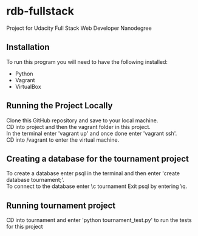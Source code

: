 rdb-fullstack
=============
Project for Udacity Full Stack Web Developer Nanodegree

## Installation

To run this program you will need to have the following installed:  
* Python
* Vagrant
* VirtualBox

## Running the Project Locally  

Clone this GitHub repository and save to your local machine.  
CD into project and then the vagrant folder in this project.  
In the terminal enter 'vagrant up' and once done enter 'vagrant ssh'.  
CD into /vagrant to enter the virtual machine.  

## Creating a database for the tournament project 

To create a database enter psql in the terminal and then enter 'create database tournament;'.  
To connect to the database enter \c tournament
Exit psql by entering \q.  

## Running tournament project

CD into tournament and enter 'python tournament_test.py' to run the tests for this project


